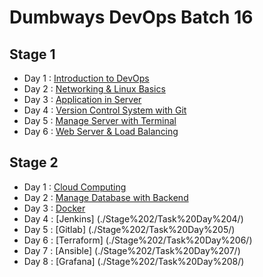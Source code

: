 # Dumbways DevOps Batch 16

## Stage 1
- Day 1 : [Introduction to DevOps](./Stage%201/Task%20Day%201/)
- Day 2 : [Networking & Linux Basics](./Stage%201/Task%20Day%202/)
- Day 3 : [Application in Server](./Stage%201/Task%20Day%203/)
- Day 4 : [Version Control System with Git](./Stage%201/Task%20Day%204/)
- Day 5 : [Manage Server with Terminal](./Stage%201/Task%20Day%205/)
- Day 6 : [Web Server & Load Balancing](./Stage%201/Task%20Day%206/) 

## Stage 2
- Day 1 : [Cloud Computing](./Stage%202/Task%20Day%201/)
- Day 2 : [Manage Database with Backend](./Stage%202/Task%20Day%202/)
- Day 3 : [Docker](./Stage%202/Task%20Day%203)
- Day 4 : [Jenkins] (./Stage%202/Task%20Day%204/)
- Day 5 : [Gitlab] (./Stage%202/Task%20Day%205/)
- Day 6 : [Terraform] (./Stage%202/Task%20Day%206/)
- Day 7 : [Ansible] (./Stage%202/Task%20Day%207/)
- Day 8 : [Grafana] (./Stage%202/Task%20Day%208/)
